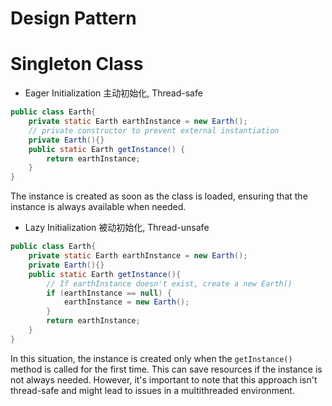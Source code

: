 # Design Pattern

# Singleton Class

- Eager Initialization 主动初始化, Thread-safe

```java
public class Earth{
    private static Earth earthInstance = new Earth();
    // private constructor to prevent external instantiation
    private Earth(){}
    public static Earth getInstance() {
		return earthInstance;
    }
}
```

The instance is created as soon as the class is loaded, ensuring that the instance is always available when needed.


- Lazy Initialization 被动初始化, Thread-unsafe

```java
public class Earth{
    private static Earth earthInstance = new Earth();
    private Earth(){}
    public static Earth getInstance(){
        // If earthInstance doesn't exist, create a new Earth()
        if (earthInstance == null) {
            earthInstance = new Earth();
        }
        return earthInstance;
    }
}
```

In this situation,  the instance is created only when the `getInstance()` method is called for the first time. This can save resources if the instance is not always needed. However, it's important to note that this approach isn't thread-safe and might lead to issues in a multithreaded environment.

